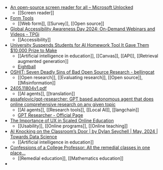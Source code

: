 - [An open-source screen reader for all – Microsoft Unlocked](https://unlocked.microsoft.com/nvda/)
	- [[Screen reader]]
- [Form Tools](https://formtools.org/)
	- [[Web form]], [[Survey]], [[Open source]]
- [Global Accessibility Awareness Day 2024: On-Demand Webinars and Videos - TPGi](https://www.tpgi.com/global-accessibility-awareness-day-2024-on-demand-webinars-and-videos/)
	- [[Accessibility]]
- [University Suspends Students for AI Homework Tool It Gave Them $10,000 Prize to Make](https://www.404media.co/university-suspends-students-for-ai-homework-tool-it-paid-them-10-000-to-make/)
	- [[Artificial intelligence in education]], [[Canvas]], [[API]], [[Retrieval augmented generation]]
	- [Eightball](https://www.eightball.ai/)
- [OSHIT: Seven Deadly Sins of Bad Open Source Research - bellingcat](https://www.bellingcat.com/resources/2024/04/25/oshit-seven-deadly-sins-of-bad-open-source-research/)
	- [[Open research]], [[Evaluating research]], [[Open source]], [[Misinformation]]
- [2405.11804v1.pdf](https://arxiv.org/pdf/2405.11804)
	- [[AI agents]], [[translation]]
- [assafelovic/gpt-researcher: GPT based autonomous agent that does online comprehensive research on any given topic](https://github.com/assafelovic/gpt-researcher)
	- [[AI agents]], [[Research tools]], [[Local AI]], [[langchain]]
	- [GPT Researcher - Official Page](https://gptr.dev/)
- [The Importance of UX in Scaled Online Education](https://evolllution.com/the-importance-of-ux-in-scaled-online-education)
	- [[Usability]], [[Online programs]], [[Online teaching]]
- [AI Knocking on the Classroom’s Door | by Dylan Seychell | May, 2024 | Towards Data Science](https://towardsdatascience.com/ai-knocking-on-the-classrooms-door-87db39d00b94)
	- [[Artificial intelligence in education]]
- [Confessions of a College Professor: All the remedial classes in one place...](https://professorconfess.blogspot.com/2013/06/all-remedial-classes-in-one-place.html?m=1)
	- [[Remedial education]], [[Mathematics education]]
-
